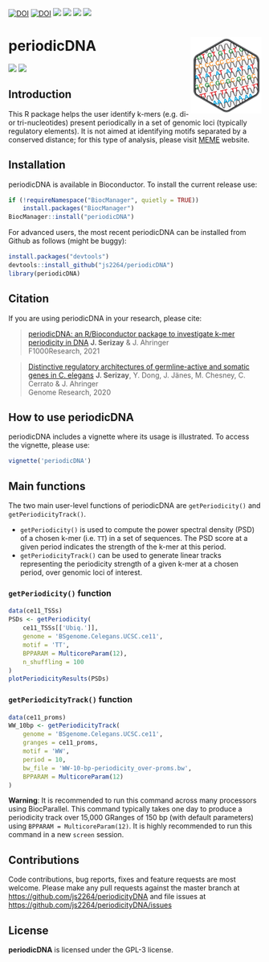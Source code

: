 [![DOI](https://img.shields.io/badge/F1000Research-[DOI]10.12688/f1000research.51143.1-g.svg)](https://f1000research.com/articles/10-141)
[![DOI](https://img.shields.io/badge/GR-[DOI]10.1101/gr.265934.120-green.svg)](https://doi.org/10.1101/gr.265934.120)
[![](https://img.shields.io/badge/release%20version-1.0.0-orange.svg)](https://www.bioconductor.org/packages/periodicDNA)
[![](https://img.shields.io/badge/lifecycle-production-blue.svg)](https://www.tidyverse.org/lifecycle/#production)
[![](https://img.shields.io/github/languages/code-size/js2264/periodicDNA.svg)](https://github.com/js2264/periodicDNA)
[![](https://img.shields.io/badge/license-GPL--3-orange.svg)](https://www.gnu.org/licenses/gpl-3.0.en.html)

# periodicDNA <img src="man/figures/logo.png" align="right" alt="" />

![](https://raw.githubusercontent.com/js2264/periodicDNA/master/man/figures/TT_tissue-specific-classes.png)
![](https://raw.githubusercontent.com/js2264/periodicDNA/master/man/figures/WW-TT-AA-10bp-periodicity_tissue-spe-TSSs.png)

## Introduction

This R package helps the user identify k-mers (e.g. di- or 
tri-nucleotides) present periodically in a set of genomic loci (typically 
regulatory elements). It is not aimed at identifying motifs separated by a 
conserved distance; for this type of analysis, please visit 
[MEME](http://meme-suite.org) website.

## Installation

periodicDNA is available in Bioconductor. To install the current release use:

```r
if (!requireNamespace("BiocManager", quietly = TRUE))
    install.packages("BiocManager")
BiocManager::install("periodicDNA")
```

For advanced users, the most recent periodicDNA can be installed 
from Github as follows (might be buggy):

```r
install.packages("devtools")
devtools::install_github("js2264/periodicDNA")
library(periodicDNA)
```

## Citation

If you are using periodicDNA in your research, please cite: 

> [periodicDNA: an R/Bioconductor package to investigate k-mer periodicity in DNA](https://f1000research.com/articles/10-141)
> **J. Serizay** & J. Ahringer  
> F1000Research, 2021

> [Distinctive regulatory architectures of germline-active and somatic genes in C. elegans](https://genome.cshlp.org/content/early/2020/10/21/gr.265934.120.abstract)
> **J. Serizay**, Y. Dong, J. Jänes, M. Chesney, C. Cerrato & J. Ahringer  
> Genome Research, 2020

## How to use periodicDNA

periodicDNA includes a vignette where its usage is 
illustrated. To access the vignette, please use:

```r
vignette('periodicDNA')
```

## Main functions 

The two main user-level functions of periodicDNA are `getPeriodicity()` and 
`getPeriodicityTrack()`.

* `getPeriodicity()` is used to compute the power spectral density 
  (PSD) of a chosen k-mer (i.e. `TT`) in a set of sequences. The PSD 
  score at a given period indicates the strength of the k-mer at 
  this period. 
* `getPeriodicityTrack()` can be used to generate linear tracks representing 
  the periodicity strength of a given k-mer at a chosen period, over genomic
  loci of interest. 

### `getPeriodicity()` function

```r
data(ce11_TSSs)
PSDs <- getPeriodicity(
    ce11_TSSs[['Ubiq.']],
    genome = 'BSgenome.Celegans.UCSC.ce11',
    motif = 'TT', 
    BPPARAM = MulticoreParam(12), 
    n_shuffling = 100
)
plotPeriodicityResults(PSDs)
```

### `getPeriodicityTrack()` function

```r
data(ce11_proms)
WW_10bp <- getPeriodicityTrack(
    genome = 'BSgenome.Celegans.UCSC.ce11',
    granges = ce11_proms, 
    motif = 'WW',
    period = 10,
    bw_file = 'WW-10-bp-periodicity_over-proms.bw', 
    BPPARAM = MulticoreParam(12)
)
```

**Warning**: It is recommended to run this command across many processors 
using BiocParallel. This command typically takes one day to produce 
a periodicity track over 15,000 GRanges of 150 bp (with default parameters) 
using `BPPARAM = MulticoreParam(12)`. 
It is highly recommended to run this command in a new `screen` session.

## Contributions
Code contributions, bug reports, fixes and feature requests are most welcome.
Please make any pull requests against the master branch at 
https://github.com/js2264/periodicityDNA
and file issues at https://github.com/js2264/periodicityDNA/issues

## License 
**periodicDNA** is licensed under the GPL-3 license.

